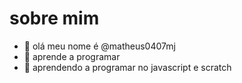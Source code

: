 # sobre mim

-  👋 olá meu nome é  @matheus0407mj
- 👀 aprende a programar
- 🌱 aprendendo a programar no javascript e scratch
